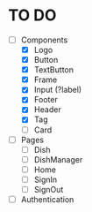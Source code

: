# TO DO

- [ ] Components
  - [x] Logo
  - [x] Button
  - [x] TextButton
  - [x] Frame
  - [x] Input (?label)
  - [x] Footer
  - [x] Header
  - [x] Tag
  - [ ] Card
- [ ] Pages
  - [ ] Dish
  - [ ] DishManager
  - [ ] Home
  - [ ] SignIn
  - [ ] SignOut
- [ ] Authentication
